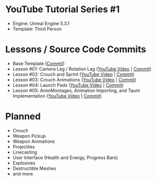 #  YouTube Tutorial Series #1
- Engine: Unreal Engine 5.3.1
- Template: Third Person

# Lessons / Source Code Commits
- Base Template ([Commit](https://github.com/itsmikethetech/YouTube-Tutorial-Series-1-UE-5.3/tree/6e96324bfbc1c53f3fcf0ed5d33189b6f0f3e057))
- Lesson #01: Camera Lag / Rotation Lag ([YouTube Video](https://youtu.be/0XYPz4Acduo) | [Commit](https://github.com/itsmikethetech/YouTube-Tutorial-Series-1-UE-5.3/tree/57a3d02ffdadbb7ab62b86ae3f5b72cc459cd604))
- Lesson #02: Crouch and Sprint ([YouTube Video](https://youtu.be/hR9x3uYG2x8) | [Commit](https://github.com/itsmikethetech/YouTube-Tutorial-Series-1-UE-5.3/tree/38f085de40c8860c1b146c869c179ed8796a9582))
- Lesson #03: Crouch Animations ([YouTube Video](https://youtu.be/Z_KhdjtmZk4) | [Commit](https://github.com/itsmikethetech/YouTube-Tutorial-Series-1-UE-5.3/tree/c68f1712f6d91483b3c9f76855e5675cf2fe08bc))
- Lesson #04: Launch Pads ([YouTube Video](https://youtu.be/QFwkEpP2bzc) | [Commit](https://github.com/itsmikethetech/YouTube-Tutorial-Series-1-UE-5.3/tree/51de46848a6343cc00b3d98f9450a2808cffa69a))
- Lesson #05: AnimMontages, Animation Importing, and Taunt Implementation ([YouTube Video](https://youtu.be/6BYe3WhK_-U) | [Commit](https://github.com/itsmikethetech/YouTube-Tutorial-Series-1-UE-5.3/tree/e5a6db85d6afda9c9f17e7aec19ae3d7588dda38))

# Planned
- Crouch
- Weapon Pickup
- Weapon Animations
- Projectiles
- Linecasting
- User Interface (Health and Energy, Progress Bars)
- Explosives
- Destructible Meshes
- and more.
